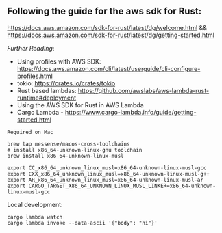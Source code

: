 ## Following the guide for the aws sdk for Rust:
https://docs.aws.amazon.com/sdk-for-rust/latest/dg/welcome.html &&  
https://docs.aws.amazon.com/sdk-for-rust/latest/dg/getting-started.html  

_Further Reading_:
- Using profiles with AWS SDK: https://docs.aws.amazon.com/cli/latest/userguide/cli-configure-profiles.html
- tokio: https://crates.io/crates/tokio
- Rust based lambdas: https://github.com/awslabs/aws-lambda-rust-runtime#deployment
- Using the AWS SDK for Rust in AWS Lambda
- Cargo Lambda - https://www.cargo-lambda.info/guide/getting-started.html
```
Required on Mac

brew tap messense/macos-cross-toolchains
# install x86_64-unknown-linux-gnu toolchain
brew install x86_64-unknown-linux-musl

export CC_x86_64_unknown_linux_musl=x86_64-unknown-linux-musl-gcc
export CXX_x86_64_unknown_linux_musl=x86_64-unknown-linux-musl-g++
export AR_x86_64_unknown_linux_musl=x86_64-unknown-linux-musl-ar
export CARGO_TARGET_X86_64_UNKNOWN_LINUX_MUSL_LINKER=x86_64-unknown-linux-musl-gcc
```

Local development:
```
cargo lambda watch
cargo lambda invoke --data-ascii '{"body": "hi"}'
```